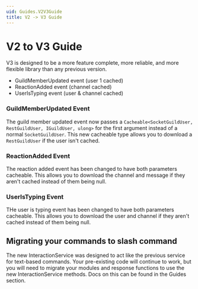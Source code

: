 ```yaml
---
uid: Guides.V2V3Guide
title: V2 -> V3 Guide
---
```


# V2 to V3 Guide

V3 is designed to be a more feature complete, more reliable, and more flexible library than any previous version.

- GuildMemberUpdated event (user 1 cached)
- ReactionAdded event (channel cached)
- UserIsTyping event (user & channel cached)

### GuildMemberUpdated Event

The guild member updated event now passes a `Cacheable<SocketGuildUser, RestGuildUser, IGuildUser, ulong>` for the first argument instead of a normal `SocketGuildUser`. This new cacheable type allows you to download a `RestGuildUser` if the user isn't cached.

### ReactionAdded Event

The reaction added event has been changed to have both parameters cacheable. This allows you to download the channel and message if they aren't cached instead of them being null.

### UserIsTyping Event

THe user is typing event has been changed to have both parameters cacheable. This allows you to download the user and channel if they aren't cached instead of them being null.

## Migrating your commands to slash command

The new InteractionService was designed to act like the previous service for text-based commands. Your pre-existing code will continue to work, but you will need to migrate your modules and response functions to use the new InteractionService methods. Docs on this can be found in the Guides section.
